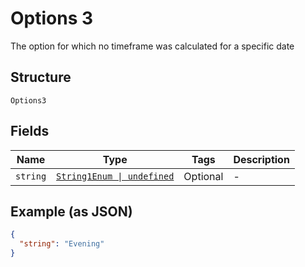 
# Options 3

The option for which no timeframe was calculated for a specific date

## Structure

`Options3`

## Fields

| Name | Type | Tags | Description |
|  --- | --- | --- | --- |
| `string` | [`String1Enum \| undefined`](../../doc/models/string-1-enum.md) | Optional | - |

## Example (as JSON)

```json
{
  "string": "Evening"
}
```

